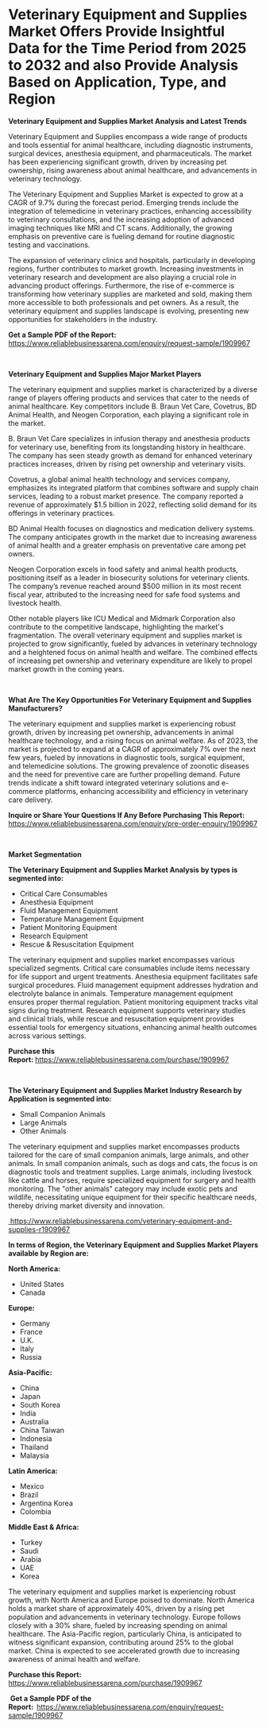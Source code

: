 <p><h1>Veterinary Equipment and Supplies Market Offers Provide Insightful Data for the Time Period from 2025 to 2032 and also Provide Analysis Based on Application, Type, and Region</h1></p><p><strong>Veterinary Equipment and Supplies Market Analysis and Latest Trends</strong></p>
<p><p>Veterinary Equipment and Supplies encompass a wide range of products and tools essential for animal healthcare, including diagnostic instruments, surgical devices, anesthesia equipment, and pharmaceuticals. The market has been experiencing significant growth, driven by increasing pet ownership, rising awareness about animal healthcare, and advancements in veterinary technology.</p><p>The Veterinary Equipment and Supplies Market is expected to grow at a CAGR of 9.7% during the forecast period. Emerging trends include the integration of telemedicine in veterinary practices, enhancing accessibility to veterinary consultations, and the increasing adoption of advanced imaging techniques like MRI and CT scans. Additionally, the growing emphasis on preventive care is fueling demand for routine diagnostic testing and vaccinations.</p><p>The expansion of veterinary clinics and hospitals, particularly in developing regions, further contributes to market growth. Increasing investments in veterinary research and development are also playing a crucial role in advancing product offerings. Furthermore, the rise of e-commerce is transforming how veterinary supplies are marketed and sold, making them more accessible to both professionals and pet owners. As a result, the veterinary equipment and supplies landscape is evolving, presenting new opportunities for stakeholders in the industry.</p></p>
<p><strong>Get a Sample PDF of the Report:&nbsp;</strong> <a href="https://www.reliablebusinessarena.com/enquiry/request-sample/1909967?utm_campaign=2868&utm_medium=2&utm_source=Github&utm_content=ia&utm_term=13042025&utm_id=veterinary-equipment-and-supplies">https://www.reliablebusinessarena.com/enquiry/request-sample/1909967</a></p>
<p>&nbsp;</p>
<p><strong>Veterinary Equipment and Supplies Major Market Players</strong></p>
<p><p>The veterinary equipment and supplies market is characterized by a diverse range of players offering products and services that cater to the needs of animal healthcare. Key competitors include B. Braun Vet Care, Covetrus, BD Animal Health, and Neogen Corporation, each playing a significant role in the market.</p><p>B. Braun Vet Care specializes in infusion therapy and anesthesia products for veterinary use, benefiting from its longstanding history in healthcare. The company has seen steady growth as demand for enhanced veterinary practices increases, driven by rising pet ownership and veterinary visits.</p><p>Covetrus, a global animal health technology and services company, emphasizes its integrated platform that combines software and supply chain services, leading to a robust market presence. The company reported a revenue of approximately $1.5 billion in 2022, reflecting solid demand for its offerings in veterinary practices.</p><p>BD Animal Health focuses on diagnostics and medication delivery systems. The company anticipates growth in the market due to increasing awareness of animal health and a greater emphasis on preventative care among pet owners.</p><p>Neogen Corporation excels in food safety and animal health products, positioning itself as a leader in biosecurity solutions for veterinary clients. The company’s revenue reached around $500 million in its most recent fiscal year, attributed to the increasing need for safe food systems and livestock health.</p><p>Other notable players like ICU Medical and Midmark Corporation also contribute to the competitive landscape, highlighting the market's fragmentation. The overall veterinary equipment and supplies market is projected to grow significantly, fueled by advances in veterinary technology and a heightened focus on animal health and welfare. The combined effects of increasing pet ownership and veterinary expenditure are likely to propel market growth in the coming years.</p></p>
<p>&nbsp;</p>
<p><strong>What Are The Key Opportunities For Veterinary Equipment and Supplies Manufacturers?</strong></p>
<p><p>The veterinary equipment and supplies market is experiencing robust growth, driven by increasing pet ownership, advancements in animal healthcare technology, and a rising focus on animal welfare. As of 2023, the market is projected to expand at a CAGR of approximately 7% over the next few years, fueled by innovations in diagnostic tools, surgical equipment, and telemedicine solutions. The growing prevalence of zoonotic diseases and the need for preventive care are further propelling demand. Future trends indicate a shift toward integrated veterinary solutions and e-commerce platforms, enhancing accessibility and efficiency in veterinary care delivery.</p></p>
<p><strong>Inquire or Share Your Questions If Any Before Purchasing This Report:</strong> <a href="https://www.reliablebusinessarena.com/enquiry/pre-order-enquiry/1909967?utm_campaign=2868&utm_medium=2&utm_source=Github&utm_content=ia&utm_term=13042025&utm_id=veterinary-equipment-and-supplies">https://www.reliablebusinessarena.com/enquiry/pre-order-enquiry/1909967</a></p>
<p>&nbsp;</p>
<p><strong>Market Segmentation</strong></p>
<p><strong>The Veterinary Equipment and Supplies Market Analysis by types is segmented into:</strong></p>
<p><ul><li>Critical Care Consumables</li><li>Anesthesia Equipment</li><li>Fluid Management Equipment</li><li>Temperature Management Equipment</li><li>Patient Monitoring Equipment</li><li>Research Equipment</li><li>Rescue & Resuscitation Equipment</li></ul></p>
<p><p>The veterinary equipment and supplies market encompasses various specialized segments. Critical care consumables include items necessary for life support and urgent treatments. Anesthesia equipment facilitates safe surgical procedures. Fluid management equipment addresses hydration and electrolyte balance in animals. Temperature management equipment ensures proper thermal regulation. Patient monitoring equipment tracks vital signs during treatment. Research equipment supports veterinary studies and clinical trials, while rescue and resuscitation equipment provides essential tools for emergency situations, enhancing animal health outcomes across various settings.</p></p>
<p><strong>Purchase this Report:&nbsp;</strong><a href="https://www.reliablebusinessarena.com/purchase/1909967?utm_campaign=2868&utm_medium=2&utm_source=Github&utm_content=ia&utm_term=13042025&utm_id=veterinary-equipment-and-supplies">https://www.reliablebusinessarena.com/purchase/1909967</a></p>
<p>&nbsp;</p>
<p><strong>The Veterinary Equipment and Supplies Market Industry Research by Application is segmented into:</strong></p>
<p><ul><li>Small Companion Animals</li><li>Large Animals</li><li>Other Animals</li></ul></p>
<p><p>The veterinary equipment and supplies market encompasses products tailored for the care of small companion animals, large animals, and other animals. In small companion animals, such as dogs and cats, the focus is on diagnostic tools and treatment supplies. Large animals, including livestock like cattle and horses, require specialized equipment for surgery and health monitoring. The "other animals" category may include exotic pets and wildlife, necessitating unique equipment for their specific healthcare needs, thereby driving market diversity and innovation.</p></p>
<p><a href="https://www.reliablebusinessarena.com/veterinary-equipment-and-supplies-r1909967?utm_campaign=2868&utm_medium=2&utm_source=Github&utm_content=ia&utm_term=13042025&utm_id=veterinary-equipment-and-supplies">&nbsp;https://www.reliablebusinessarena.com/veterinary-equipment-and-supplies-r1909967</a></p>
<p><strong>In terms of Region, the Veterinary Equipment and Supplies Market Players available by Region are:</strong></p>
<p>
    <p> <strong> North America: </strong>
        <ul>
            <li>United States</li>
            <li>Canada</li>
        </ul>
        </p> 
    <p> <strong> Europe: </strong>
        <ul>
            <li>Germany</li>
            <li>France</li>
            <li>U.K.</li>
            <li>Italy</li>
            <li>Russia</li>
        </ul>
        </p> 
    <p> <strong> Asia-Pacific: </strong>
        <ul>
            <li>China</li>
            <li>Japan</li>
            <li>South Korea</li>
            <li>India</li>
            <li>Australia</li>
            <li>China Taiwan</li>
            <li>Indonesia</li>
            <li>Thailand</li>
            <li>Malaysia</li>
        </ul>
        </p> 
    <p> <strong> Latin America: </strong>
        <ul>
            <li>Mexico</li>
            <li>Brazil</li>
            <li>Argentina Korea</li>
            <li>Colombia</li>
        </ul>
        </p> 
    <p> <strong> Middle East & Africa: </strong>
        <ul>
            <li>Turkey</li>
            <li>Saudi</li>
            <li>Arabia</li>
            <li>UAE</li>
            <li>Korea</li>
        </ul>
    </p>
    </p>
<p><p>The veterinary equipment and supplies market is experiencing robust growth, with North America and Europe poised to dominate. North America holds a market share of approximately 40%, driven by a rising pet population and advancements in veterinary technology. Europe follows closely with a 30% share, fueled by increasing spending on animal healthcare. The Asia-Pacific region, particularly China, is anticipated to witness significant expansion, contributing around 25% to the global market. China is expected to see accelerated growth due to increasing awareness of animal health and welfare.</p></p>
<p><strong>Purchase this Report: </strong><a href="https://www.reliablebusinessarena.com/purchase/1909967?utm_campaign=2868&utm_medium=2&utm_source=Github&utm_content=ia&utm_term=13042025&utm_id=veterinary-equipment-and-supplies">https://www.reliablebusinessarena.com/purchase/1909967</a></p>
<p>&nbsp;<strong>Get a Sample PDF of the Report:&nbsp;&nbsp;</strong><a href="https://www.reliablebusinessarena.com/enquiry/request-sample/1909967?utm_campaign=2868&utm_medium=2&utm_source=Github&utm_content=ia&utm_term=13042025&utm_id=veterinary-equipment-and-supplies">https://www.reliablebusinessarena.com/enquiry/request-sample/1909967</a></p>
<p><strong></strong></p>
<p><p></p><p></p><p></p></p>